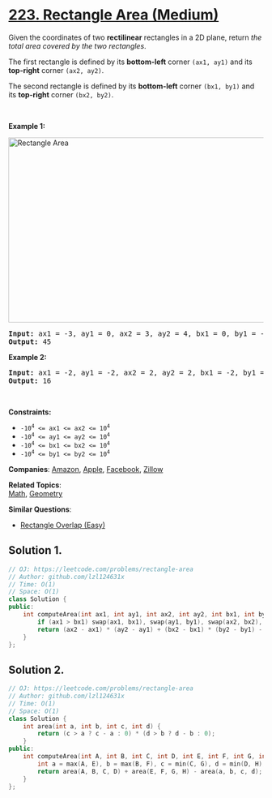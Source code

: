 # [223. Rectangle Area (Medium)](https://leetcode.com/problems/rectangle-area)

<p>Given the coordinates of two <strong>rectilinear</strong> rectangles in a 2D plane, return <em>the total area covered by the two rectangles</em>.</p>

<p>The first rectangle is defined by its <strong>bottom-left</strong> corner <code>(ax1, ay1)</code> and its <strong>top-right</strong> corner <code>(ax2, ay2)</code>.</p>

<p>The second rectangle is defined by its <strong>bottom-left</strong> corner <code>(bx1, by1)</code> and its <strong>top-right</strong> corner <code>(bx2, by2)</code>.</p>

<p>&nbsp;</p>
<p><strong class="example">Example 1:</strong></p>
<img alt="Rectangle Area" src="https://assets.leetcode.com/uploads/2021/05/08/rectangle-plane.png" style="width: 700px; height: 365px;" />
<pre>
<strong>Input:</strong> ax1 = -3, ay1 = 0, ax2 = 3, ay2 = 4, bx1 = 0, by1 = -1, bx2 = 9, by2 = 2
<strong>Output:</strong> 45
</pre>

<p><strong class="example">Example 2:</strong></p>

<pre>
<strong>Input:</strong> ax1 = -2, ay1 = -2, ax2 = 2, ay2 = 2, bx1 = -2, by1 = -2, bx2 = 2, by2 = 2
<strong>Output:</strong> 16
</pre>

<p>&nbsp;</p>
<p><strong>Constraints:</strong></p>

<ul>
	<li><code>-10<sup>4</sup> &lt;= ax1 &lt;= ax2 &lt;= 10<sup>4</sup></code></li>
	<li><code>-10<sup>4</sup> &lt;= ay1 &lt;= ay2 &lt;= 10<sup>4</sup></code></li>
	<li><code>-10<sup>4</sup> &lt;= bx1 &lt;= bx2 &lt;= 10<sup>4</sup></code></li>
	<li><code>-10<sup>4</sup> &lt;= by1 &lt;= by2 &lt;= 10<sup>4</sup></code></li>
</ul>


**Companies**:
[Amazon](https://leetcode.com/company/amazon), [Apple](https://leetcode.com/company/apple), [Facebook](https://leetcode.com/company/facebook), [Zillow](https://leetcode.com/company/zillow)

**Related Topics**:  
[Math](https://leetcode.com/tag/math), [Geometry](https://leetcode.com/tag/geometry)

**Similar Questions**:
* [Rectangle Overlap (Easy)](https://leetcode.com/problems/rectangle-overlap)

## Solution 1.

```cpp
// OJ: https://leetcode.com/problems/rectangle-area
// Author: github.com/lzl124631x
// Time: O(1)
// Space: O(1)
class Solution {
public:
    int computeArea(int ax1, int ay1, int ax2, int ay2, int bx1, int by1, int bx2, int by2) {
        if (ax1 > bx1) swap(ax1, bx1), swap(ay1, by1), swap(ax2, bx2), swap(ay2, by2);
        return (ax2 - ax1) * (ay2 - ay1) + (bx2 - bx1) * (by2 - by1) - max(0, min(ax2, bx2) - bx1) * max(0, min(ay2, by2) - max(ay1, by1));
    }
};
```

## Solution 2.

```cpp
// OJ: https://leetcode.com/problems/rectangle-area
// Author: github.com/lzl124631x
// Time: O(1)
// Space: O(1)
class Solution {
    int area(int a, int b, int c, int d) {
        return (c > a ? c - a : 0) * (d > b ? d - b : 0);
    }
public:
    int computeArea(int A, int B, int C, int D, int E, int F, int G, int H) {
        int a = max(A, E), b = max(B, F), c = min(C, G), d = min(D, H);
        return area(A, B, C, D) + area(E, F, G, H) - area(a, b, c, d);
    }
};
```